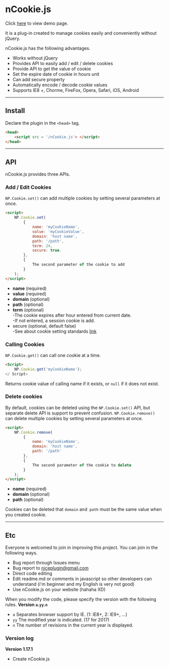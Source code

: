 # nCookie.js

Click [here](https://niceplugin.github.io/nCookie) to view demo page.

It is a plug-in created to manage cookies easily and conveniently without jQuery.

nCookie.js has the following advantages.
* Works without jQuery
* Provides API to easily add / edit / delete cookies
* Provide API to get the value of cookie
* Set the expire date of cookie in hours unit
* Can add secure property
* Automatically encode / decode cookie values
* Supports IE8 +, Chorme, FireFox, Opera, Safari, iOS, Android

***

## Install
Declare the plugin in the `<head>` tag.
```Html
<head>
    <script src = '/nCookie.js'> </script>
</head>
```

***

## API
nCookie.js provides three APIs.

### Add / Edit Cookies
`NP.Cookie.set()` can add multiple cookies by setting several parameters at once.
```Html
<script>
    NP.Cookie.set(
        {
            name: 'myCookieName',
            value: 'myCookieValue',
            domain: 'host name',
            path: '/path',
            term: 24,
            secure: true.
        },
        {
            The second parameter of the cookie to add
        }
    );
</script>
```
* **name** (required)
* **value** (required)
* **domain** (optional)
* **path** (optional)
* **term** (optional)  
-The cookie expires after hour entered from current date.  
-If not entered, a session cookie is add.
* secure (optional, default false)  
-See about cookie setting standards [link](https://developer.mozilla.org/en-US/docs/Web/API/Document/cookie)

### Calling Cookies
`NP.Cookie.get()` can call one cookie at a time.
```Html
<Script>
    NP.Cookie.get('myCookieName');
</ Script>
```
Returns cookie value of calling name if it exists, or `null` if it does not exist.

### Delete cookies
By default, cookies can be deleted using the `NP.Cookie.set()` API, but separate delete API is support to prevent confusion.
`NP.Cookie.remove()` can delete multiple cookies by setting several parameters at once.
```Html
<script>
    NP.Cookie.remove(
        {
            name: 'myCookieName',
            domain: 'host name',
            path: '/path'
        },
        {
            The second parameter of the cookie to delete
        }
    );
</script>
```
* **name** (required)
* **domain** (optional)
* **path** (optional)

Cookies can be deleted that `domain` and` path` must be the same value when you created cookie.

***

## Etc
Everyone is welcomed to join in improving this project.
You can join in the following ways.
* Bug report through Issues menu
* Bug report to <niceplugin@gmail.com>
* Direct code editing
* Edit readme.md or comments in javascript so other developers can understand (i'm beginner and my English is very not good)
* Use nCookie.js on your website (hahaha XD)


When you modify the code, please specify the version with the following rules.
**Version `a`.`yy`.`n`**
* `a` Separates browser support by IE. (1: IE8+, 2: IE9+, ...)
* `yy` The modified year is indicated. (17 for 2017)
* `n` The number of revisions in the current year is displayed.

### Version log
**Version 1.17.1**
* Create nCookie.js

